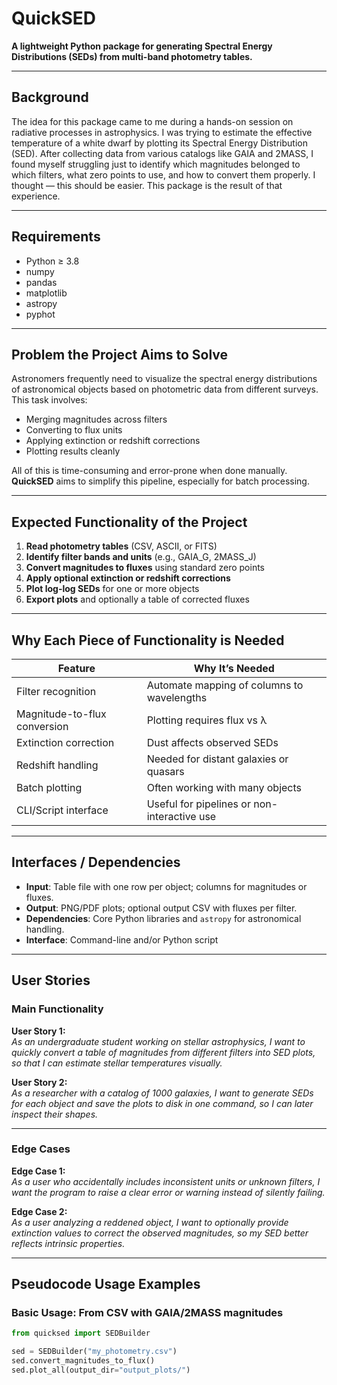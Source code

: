 # QuickSED

**A lightweight Python package for generating Spectral Energy Distributions (SEDs) from multi-band photometry tables.**

---

## Background

The idea for this package came to me during a hands-on session on radiative processes in astrophysics. I was trying to estimate the effective temperature of a white dwarf by plotting its Spectral Energy Distribution (SED). After collecting data from various catalogs like GAIA and 2MASS, I found myself struggling just to identify which magnitudes belonged to which filters, what zero points to use, and how to convert them properly. I thought — this should be easier. This package is the result of that experience.

---

## Requirements

- Python ≥ 3.8
- numpy
- pandas
- matplotlib
- astropy
- pyphot

---

## Problem the Project Aims to Solve

Astronomers frequently need to visualize the spectral energy distributions of astronomical objects based on photometric data from different surveys. This task involves:
- Merging magnitudes across filters
- Converting to flux units
- Applying extinction or redshift corrections
- Plotting results cleanly

All of this is time-consuming and error-prone when done manually. **QuickSED** aims to simplify this pipeline, especially for batch processing.

---

## Expected Functionality of the Project

1. **Read photometry tables** (CSV, ASCII, or FITS)
2. **Identify filter bands and units** (e.g., GAIA_G, 2MASS_J)
3. **Convert magnitudes to fluxes** using standard zero points
4. **Apply optional extinction or redshift corrections**
5. **Plot log-log SEDs** for one or more objects
6. **Export plots** and optionally a table of corrected fluxes

---

## Why Each Piece of Functionality is Needed

| Feature                      | Why It’s Needed |
|-----------------------------|------------------|
| Filter recognition           | Automate mapping of columns to wavelengths |
| Magnitude-to-flux conversion| Plotting requires flux vs λ |
| Extinction correction       | Dust affects observed SEDs |
| Redshift handling           | Needed for distant galaxies or quasars |
| Batch plotting              | Often working with many objects |
| CLI/Script interface        | Useful for pipelines or non-interactive use |

---

## Interfaces / Dependencies

- **Input**: Table file with one row per object; columns for magnitudes or fluxes.
- **Output**: PNG/PDF plots; optional output CSV with fluxes per filter.
- **Dependencies**: Core Python libraries and `astropy` for astronomical handling.
- **Interface**: Command-line and/or Python script

---

## User Stories

### Main Functionality

**User Story 1:**  
_As an undergraduate student working on stellar astrophysics, I want to quickly convert a table of magnitudes from different filters into SED plots, so that I can estimate stellar temperatures visually._

**User Story 2:**  
_As a researcher with a catalog of 1000 galaxies, I want to generate SEDs for each object and save the plots to disk in one command, so I can later inspect their shapes._

---

### Edge Cases

**Edge Case 1:**  
_As a user who accidentally includes inconsistent units or unknown filters, I want the program to raise a clear error or warning instead of silently failing._

**Edge Case 2:**  
_As a user analyzing a reddened object, I want to optionally provide extinction values to correct the observed magnitudes, so my SED better reflects intrinsic properties._

---

##  Pseudocode Usage Examples

### Basic Usage: From CSV with GAIA/2MASS magnitudes

```python
from quicksed import SEDBuilder

sed = SEDBuilder("my_photometry.csv")
sed.convert_magnitudes_to_flux()
sed.plot_all(output_dir="output_plots/")
